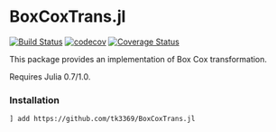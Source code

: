 # BoxCoxTrans.jl

[![Build Status](https://travis-ci.org/tk3369/BoxCoxTrans.jl.svg?branch=master)](https://travis-ci.org/tk3369/BoxCoxTrans.jl)
[![codecov](https://codecov.io/gh/tk3369/BoxCoxTrans.jl/branch/master/graph/badge.svg)](https://codecov.io/gh/tk3369/BoxCoxTrans.jl)
[![Coverage Status](https://coveralls.io/repos/github/tk3369/BoxCoxTrans.jl/badge.svg?branch=master)](https://coveralls.io/github/tk3369/BoxCoxTrans.jl?branch=master)

This package provides an implementation of Box Cox transformation.

Requires Julia 0.7/1.0.

### Installation

```
] add https://github.com/tk3369/BoxCoxTrans.jl
```